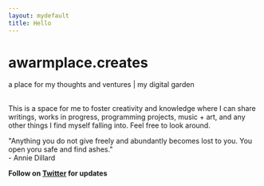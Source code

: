 ```yaml
---
layout: mydefault
title: Hello
---
```


# **awarmplace.creates**
a place for my thoughts and ventures | my digital garden

<br>

<div class="home-wrapper" markdown=1>
This is a space for me to foster creativity and knowledge where I can share writings, works in progress, programming projects, music + art, and any other things I find myself falling into. Feel free to look around.

<br>

"Anything you do not give freely and abundantly becomes lost to you. You open yoru safe and find ashes."<br>
	- Annie Dillard
</div>

**Follow on [Twitter](https://www.twitter.com/awpcreates) for updates**

<!--[More of My Favorite Things](/favorites)-->

<!--
### **Interests**

+ music + concerts <br>
+ dog walking <br>
+ gaming [Resident Evil, The Last of Us, Doom, Dishonored, Spyro, Banjo-Kazooie] <br>
+ programming <br>
+ sunrises + rainstorms <br>
-->